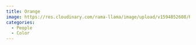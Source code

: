 ```yaml
---
title: Orange
image: https://res.cloudinary.com/rama-llama/image/upload/v1594852608/Red_i4q7sv.jpg
categories:
  - People
  - Color
---
```

